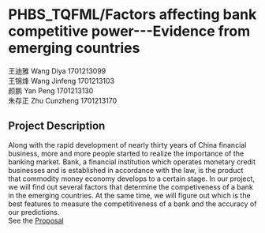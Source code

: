 # PHBS_TQFML/Factors affecting bank competitive power---Evidence from emerging countries
王迪雅 Wang Diya 1701213099 <br>
王锦烽 Wang Jinfeng 1701213103 <br>
颜鹏 Yan Peng 1701213130 <br>
朱存正 Zhu Cunzheng 1701213170 <br>
## Project Description
Along with the rapid development of nearly thirty years of China financial business, more and more people started to realize the importance of the banking market. Bank, a financial institution which operates monetary credit businesses and is established in accordance with the law, is the product that commodity money economy develops to a certain stage. In our project, we will find out several factors that determine the competiveness of a bank in the emerging countries. At the same time, we will figure out which is the best features to measure the competitiveness of a bank and the accuracy of our predictions. <br>
See the [Proposal](Project_proposal.pdf)
